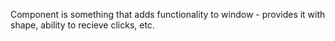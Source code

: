 Component is something that adds functionality to window - provides it with shape, ability to recieve clicks, etc.